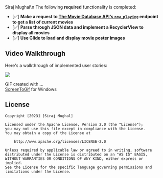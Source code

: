 Siraj Mughal\n
The following **required** functionality is completed:

- [✅] **Make a request to [The Movie Database API's `now_playing`](https://developers.themoviedb.org/3/movies/get-now-playing) endpoint to get a list of current movies**
- [✅] **Parse through JSON data and implement a RecyclerView to display all movies**
- [✅] **Use Glide to load and display movie poster images**

## Video Walkthrough

Here's a walkthrough of implemented user stories:

<img src='Flixter+.gif' />

GIF created with ...  
[ScreenToGif](https://www.screentogif.com/) for Windows

## License

    Copyright [2023] [Siraj Mughal]

    Licensed under the Apache License, Version 2.0 (the "License");
    you may not use this file except in compliance with the License.
    You may obtain a copy of the License at

        http://www.apache.org/licenses/LICENSE-2.0

    Unless required by applicable law or agreed to in writing, software
    distributed under the License is distributed on an "AS IS" BASIS,
    WITHOUT WARRANTIES OR CONDITIONS OF ANY KIND, either express or implied.
    See the License for the specific language governing permissions and
    limitations under the License.
